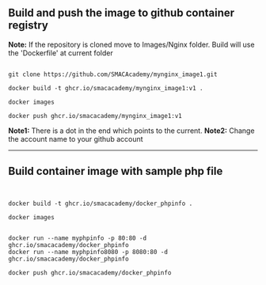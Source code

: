 ## Build and push the image to github container registry

**Note:** If the repository is cloned move to Images/Nginx folder. Build will use the 'Dockerfile' at current folder

```

git clone https://github.com/SMACAcademy/mynginx_image1.git

docker build -t ghcr.io/smacacademy/mynginx_image1:v1 .

docker images

docker push ghcr.io/smacacademy/mynginx_image1:v1
```
**Note1:** There is a dot in the end which points to the current.
**Note2:** Change the account name to your github account

---

## Build container image with sample php file

```


docker build -t ghcr.io/smacacademy/docker_phpinfo .

docker images


docker run --name myphpinfo -p 80:80 -d ghcr.io/smacacademy/docker_phpinfo
docker run --name myphpinfo8080 -p 8080:80 -d ghcr.io/smacacademy/docker_phpinfo

docker push ghcr.io/smacacademy/docker_phpinfo

```